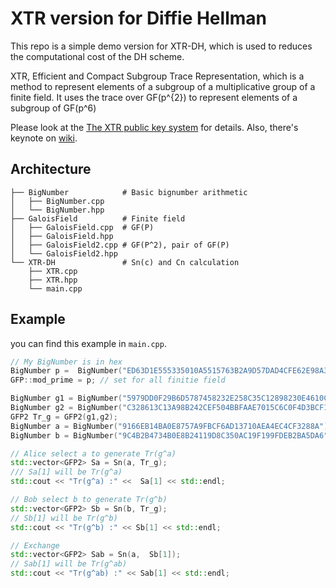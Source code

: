 # XTR version for Diffie Hellman
This repo is a simple demo version for XTR-DH, which is used to reduces the computational cost of the DH scheme.

XTR, Efficient and Compact Subgroup Trace Representation, which is a method to represent elements of a subgroup of a multiplicative group of a finite field. It uses the trace over  GF(p^{2}) to represent elements of a subgroup of GF(p^6)

Please look at the [The XTR public key system](http://citeseerx.ist.psu.edu/viewdoc/summary?doi=10.1.1.95.4291) for details. Also, there's keynote on [wiki](https://en.wikipedia.org/wiki/XTR).


## Architecture
```
├── BigNumber            # Basic bignumber arithmetic
│   ├── BigNumber.cpp
│   └── BigNumber.hpp
├── GaloisField          # Finite field
│   ├── GaloisField.cpp  # GF(P)
│   ├── GaloisField.hpp
│   ├── GaloisField2.cpp # GF(P^2), pair of GF(P)
│   └── GaloisField2.hpp
└── XTR-DH               # Sn(c) and Cn calculation
    ├── XTR.cpp
    ├── XTR.hpp
    └── main.cpp
```


## Example
you can find this example in `main.cpp`.
```C++
// My BigNumber is in hex
BigNumber p =  BigNumber("ED63D1E555335010A5515763B2A9D57DAD4CFE62E98A34B");
GFP::mod_prime = p; // set for all finitie field

BigNumber g1 = BigNumber("5979DD0F29B6D5787458232E258C35C12898230E4610C58");
BigNumber g2 = BigNumber("C328613C13A98B242CEF504BBFAAE7015C6C0F4D3BCF162");
GFP2 Tr_g = GFP2(g1,g2);
BigNumber a = BigNumber("9166EB14BA0E8757A9FBCF6AD13710AEA4EC4CF3288A");
BigNumber b = BigNumber("9C4B2B4734B0E8B24119D8C350AC19F199FDEB2BA5DA6");

// Alice select a to generate Tr(g^a)
std::vector<GFP2> Sa = Sn(a, Tr_g);
/// Sa[1] will be Tr(g^a)
std::cout << "Tr(g^a) :" <<  Sa[1] << std::endl;

// Bob select b to generate Tr(g^b)
std::vector<GFP2> Sb = Sn(b, Tr_g);
// Sb[1] will be Tr(g^b)
std::cout << "Tr(g^b) :" << Sb[1] << std::endl;

// Exchange
std::vector<GFP2> Sab = Sn(a,  Sb[1]);
// Sab[1] will be Tr(g^ab)
std::cout << "Tr(g^ab) :" << Sab[1] << std::endl;
```
